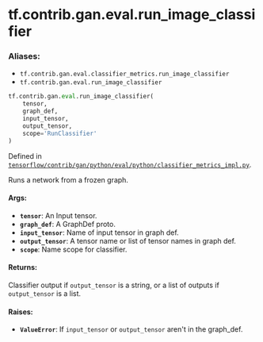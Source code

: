<div itemscope itemtype="http://developers.google.com/ReferenceObject">
<meta itemprop="name" content="tf.contrib.gan.eval.run_image_classifier" />
</div>

# tf.contrib.gan.eval.run_image_classifier

### Aliases:

* `tf.contrib.gan.eval.classifier_metrics.run_image_classifier`
* `tf.contrib.gan.eval.run_image_classifier`

``` python
tf.contrib.gan.eval.run_image_classifier(
    tensor,
    graph_def,
    input_tensor,
    output_tensor,
    scope='RunClassifier'
)
```



Defined in [`tensorflow/contrib/gan/python/eval/python/classifier_metrics_impl.py`](https://www.tensorflow.org/code/tensorflow/contrib/gan/python/eval/python/classifier_metrics_impl.py).

Runs a network from a frozen graph.

#### Args:

* <b>`tensor`</b>: An Input tensor.
* <b>`graph_def`</b>: A GraphDef proto.
* <b>`input_tensor`</b>: Name of input tensor in graph def.
* <b>`output_tensor`</b>: A tensor name or list of tensor names in graph def.
* <b>`scope`</b>: Name scope for classifier.


#### Returns:

Classifier output if `output_tensor` is a string, or a list of outputs if
`output_tensor` is a list.


#### Raises:

* <b>`ValueError`</b>: If `input_tensor` or `output_tensor` aren't in the graph_def.